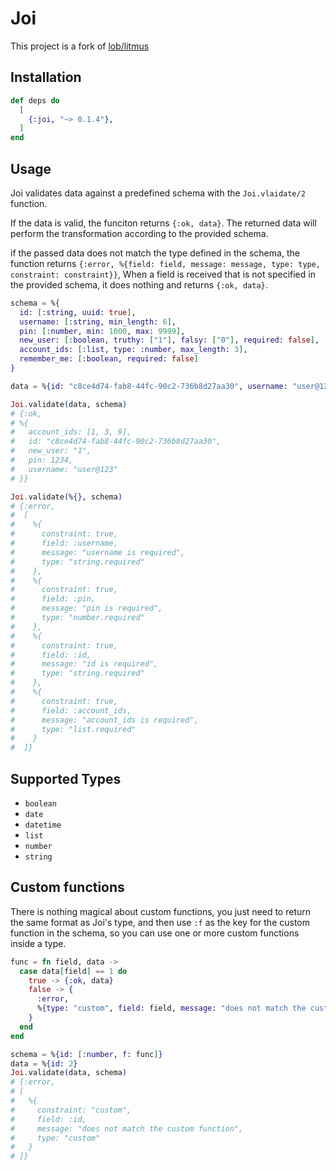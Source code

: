 # Joi

This project is a fork of [lob/litmus](https://github.com/lob/litmus)

## Installation

```elixir
def deps do
  [
    {:joi, "~> 0.1.4"},
  ]
end
```

## Usage

Joi validates data against a predefined schema with the `Joi.vlaidate/2` function.

If the data is valid, the funciton returns `{:ok, data}`. The returned data will perform the transformation according to the provided schema.

if the passed data does not match the type defined in the schema, the function returns `{:error, %{field: field, message: message, type: type, constraint: constraint}}`, When a field is received that is not specified in the provided schema, it does nothing and returns `{:ok, data}`.

```elixir
schema = %{
  id: [:string, uuid: true],
  username: [:string, min_length: 6],
  pin: [:number, min: 1000, max: 9999],
  new_user: [:boolean, truthy: ["1"], falsy: ["0"], required: false],
  account_ids: [:list, type: :number, max_length: 3],
  remember_me: [:boolean, required: false]
}

data = %{id: "c8ce4d74-fab8-44fc-90c2-736b8d27aa30", username: "user@123", pin: 1234, new_user: "1", account_ids: [1, 3, 9]}

Joi.validate(data, schema)
# {:ok,
# %{
#   account_ids: [1, 3, 9],
#   id: "c8ce4d74-fab8-44fc-90c2-736b8d27aa30",
#   new_user: "1",
#   pin: 1234,
#   username: "user@123"
# }}

Joi.validate(%{}, schema)
# {:error,
#  [
#    %{
#      constraint: true,
#      field: :username,
#      message: "username is required",
#      type: "string.required"
#    },
#    %{
#      constraint: true,
#      field: :pin,
#      message: "pin is required",
#      type: "number.required"
#    },
#    %{
#      constraint: true,
#      field: :id,
#      message: "id is required",
#      type: "string.required"
#    },
#    %{
#      constraint: true,
#      field: :account_ids,
#      message: "account_ids is required",
#      type: "list.required"
#    }
#  ]}
```

## Supported Types

* `boolean`
* `date`  
* `datetime`
* `list`
* `number`
* `string`

## Custom functions

There is nothing magical about custom functions, you just need to return the same format as Joi's type, and then use `:f` as the key for the custom function in the schema, so you can use one or more custom functions inside a type.

```elixir
func = fn field, data -> 
  case data[field] == 1 do
    true -> {:ok, data}
    false -> {
      :error, 
      %{type: "custom", field: field, message: "does not match the custom function", constraint: "custom"}
    }
  end
end

schema = %{id: [:number, f: func]}
data = %{id: 2}
Joi.validate(data, schema)
# {:error,
# [
#   %{
#     constraint: "custom",
#     field: :id,
#     message: "does not match the custom function",
#     type: "custom"
#   }
# ]}
```
